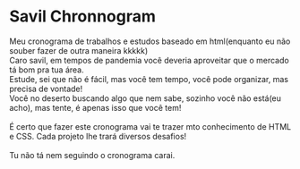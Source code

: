 # Savil Chronnogram
Meu cronograma de trabalhos e estudos baseado em html(enquanto eu não souber fazer de outra maneira kkkkk)<br>
Caro savil, em tempos de pandemia você deveria aproveitar que o mercado tá bom pra tua área.<br>
Estude, sei que não é fácil, mas você tem tempo, você pode organizar, mas precisa de vontade!<br>
Você no deserto buscando algo que nem sabe, sozinho você não está(eu acho), mas tente, é apenas isso que você tem!<br>
<br>
É certo que fazer este cronograma vai te trazer mto conhecimento de HTML e CSS. Cada projeto lhe trará diversos desafios!<br>
<br>
Tu não tá nem seguindo o cronograma carai.